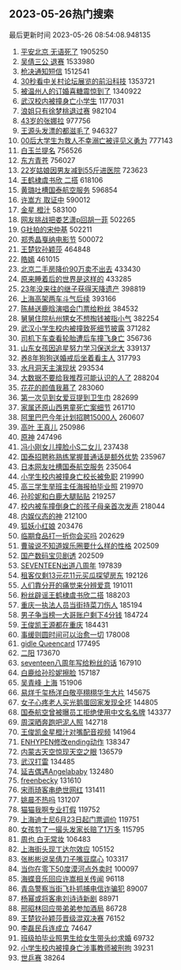 ## 2023-05-26热门搜索 
最后更新时间 2023-05-26 08:54:08.948135 
1. [平安北京 无语死了](https://s.weibo.com/weibo?q=%E5%B9%B3%E5%AE%89%E5%8C%97%E4%BA%AC%20%E6%97%A0%E8%AF%AD%E6%AD%BB%E4%BA%86&t=31&band_rank=4&Refer=top) 1905250
1. [吴倩三公 退赛](https://s.weibo.com/weibo?q=%E5%90%B4%E5%80%A9%E4%B8%89%E5%85%AC%20%E9%80%80%E8%B5%9B&t=31&band_rank=1&Refer=top) 1533980
1. [枪决通知短信](https://s.weibo.com/weibo?q=%E6%9E%AA%E5%86%B3%E9%80%9A%E7%9F%A5%E7%9F%AD%E4%BF%A1&t=31&band_rank=2&Refer=top) 1512541
1. [30秒看中关村论坛展览的前沿科技](https://s.weibo.com/weibo?q=%2330%E7%A7%92%E7%9C%8B%E4%B8%AD%E5%85%B3%E6%9D%91%E8%AE%BA%E5%9D%9B%E5%B1%95%E8%A7%88%E7%9A%84%E5%89%8D%E6%B2%BF%E7%A7%91%E6%8A%80%23&t=31&band_rank=3&Refer=top) 1353721
1. [被温州人的订婚喜糖震惊到了](https://s.weibo.com/weibo?q=%23%E8%A2%AB%E6%B8%A9%E5%B7%9E%E4%BA%BA%E7%9A%84%E8%AE%A2%E5%A9%9A%E5%96%9C%E7%B3%96%E9%9C%87%E6%83%8A%E5%88%B0%E4%BA%86%23&t=31&band_rank=7&Refer=top) 1340922
1. [武汉校内被撞身亡小学生](https://s.weibo.com/weibo?q=%E6%AD%A6%E6%B1%89%E6%A0%A1%E5%86%85%E8%A2%AB%E6%92%9E%E8%BA%AB%E4%BA%A1%E5%B0%8F%E5%AD%A6%E7%94%9F&t=31&band_rank=5&Refer=top) 1177031
1. [浪姐只有徐梦桃退过赛](https://s.weibo.com/weibo?q=%23%E6%B5%AA%E5%A7%90%E5%8F%AA%E6%9C%89%E5%BE%90%E6%A2%A6%E6%A1%83%E9%80%80%E8%BF%87%E8%B5%9B%23&t=31&band_rank=42&Refer=top) 982104
1. [43岁的张娜拉](https://s.weibo.com/weibo?q=%2343%E5%B2%81%E7%9A%84%E5%BC%A0%E5%A8%9C%E6%8B%89%23&t=31&band_rank=6&Refer=top) 977756
1. [王源头发漂的都滋毛了](https://s.weibo.com/weibo?q=%23%E7%8E%8B%E6%BA%90%E5%A4%B4%E5%8F%91%E6%BC%82%E7%9A%84%E9%83%BD%E6%BB%8B%E6%AF%9B%E4%BA%86%23&t=31&band_rank=26&Refer=top) 946327
1. [00后大学生为救人不幸溺亡被评见义勇为](https://s.weibo.com/weibo?q=%2300%E5%90%8E%E5%A4%A7%E5%AD%A6%E7%94%9F%E4%B8%BA%E6%95%91%E4%BA%BA%E4%B8%8D%E5%B9%B8%E6%BA%BA%E4%BA%A1%E8%A2%AB%E8%AF%84%E8%A7%81%E4%B9%89%E5%8B%87%E4%B8%BA%23&t=31&band_rank=9&Refer=top) 777143
1. [白玉兰提名](https://s.weibo.com/weibo?q=%E7%99%BD%E7%8E%89%E5%85%B0%E6%8F%90%E5%90%8D&t=31&band_rank=36&Refer=top) 756526
1. [东方青苍](https://s.weibo.com/weibo?q=%E4%B8%9C%E6%96%B9%E9%9D%92%E8%8B%8D&t=31&band_rank=11&Refer=top) 756027
1. [22岁姑娘因男友减到55斤进医院](https://s.weibo.com/weibo?q=%2322%E5%B2%81%E5%A7%91%E5%A8%98%E5%9B%A0%E7%94%B7%E5%8F%8B%E5%87%8F%E5%88%B055%E6%96%A4%E8%BF%9B%E5%8C%BB%E9%99%A2%23&t=31&band_rank=20&Refer=top) 723623
1. [王鹤棣虞书欣 二搭](https://s.weibo.com/weibo?q=%E7%8E%8B%E9%B9%A4%E6%A3%A3%E8%99%9E%E4%B9%A6%E6%AC%A3%20%E4%BA%8C%E6%90%AD&t=31&band_rank=11&Refer=top) 618106
1. [黄璐吐槽国泰航空服务](https://s.weibo.com/weibo?q=%23%E9%BB%84%E7%92%90%E5%90%90%E6%A7%BD%E5%9B%BD%E6%B3%B0%E8%88%AA%E7%A9%BA%E6%9C%8D%E5%8A%A1%23&t=31&band_rank=14&Refer=top) 596854
1. [许嵩方 取证中](https://s.weibo.com/weibo?q=%E8%AE%B8%E5%B5%A9%E6%96%B9%20%E5%8F%96%E8%AF%81%E4%B8%AD&t=31&band_rank=12&Refer=top) 590012
1. [金星 橙汁](https://s.weibo.com/weibo?q=%E9%87%91%E6%98%9F%20%E6%A9%99%E6%B1%81&t=31&band_rank=8&Refer=top) 583100
1. [网友挑战把娄艺潇p回胡一菲](https://s.weibo.com/weibo?q=%E7%BD%91%E5%8F%8B%E6%8C%91%E6%88%98%E6%8A%8A%E5%A8%84%E8%89%BA%E6%BD%87p%E5%9B%9E%E8%83%A1%E4%B8%80%E8%8F%B2&t=31&band_rank=9&Refer=top) 502265
1. [G社拍的宋仲基](https://s.weibo.com/weibo?q=%23G%E7%A4%BE%E6%8B%8D%E7%9A%84%E5%AE%8B%E4%BB%B2%E5%9F%BA%23&t=31&band_rank=17&Refer=top) 502211
1. [郑秀晶戛纳电影节](https://s.weibo.com/weibo?q=%23%E9%83%91%E7%A7%80%E6%99%B6%E6%88%9B%E7%BA%B3%E7%94%B5%E5%BD%B1%E8%8A%82%23&t=31&band_rank=44&Refer=top) 500072
1. [王楚钦孙颖莎](https://s.weibo.com/weibo?q=%E7%8E%8B%E6%A5%9A%E9%92%A6%E5%AD%99%E9%A2%96%E8%8E%8E&t=31&band_rank=20&Refer=top) 464848
1. [皓嫣](https://s.weibo.com/weibo?q=%E7%9A%93%E5%AB%A3&t=31&band_rank=10&Refer=top) 461015
1. [北京二手房降价90万卖不出去](https://s.weibo.com/weibo?q=%23%E5%8C%97%E4%BA%AC%E4%BA%8C%E6%89%8B%E6%88%BF%E9%99%8D%E4%BB%B790%E4%B8%87%E5%8D%96%E4%B8%8D%E5%87%BA%E5%8E%BB%23&t=31&band_rank=18&Refer=top) 433430
1. [原来睡着后的世界是这样的](https://s.weibo.com/weibo?q=%23%E5%8E%9F%E6%9D%A5%E7%9D%A1%E7%9D%80%E5%90%8E%E7%9A%84%E4%B8%96%E7%95%8C%E6%98%AF%E8%BF%99%E6%A0%B7%E7%9A%84%23&t=31&band_rank=15&Refer=top) 433285
1. [23年没来往的继子获得天降遗产](https://s.weibo.com/weibo?q=%2323%E5%B9%B4%E6%B2%A1%E6%9D%A5%E5%BE%80%E7%9A%84%E7%BB%A7%E5%AD%90%E8%8E%B7%E5%BE%97%E5%A4%A9%E9%99%8D%E9%81%97%E4%BA%A7%23&t=31&band_rank=50&Refer=top) 398819
1. [上海高架两车斗气后续](https://s.weibo.com/weibo?q=%23%E4%B8%8A%E6%B5%B7%E9%AB%98%E6%9E%B6%E4%B8%A4%E8%BD%A6%E6%96%97%E6%B0%94%E5%90%8E%E7%BB%AD%23&t=31&band_rank=40&Refer=top) 393166
1. [陈赫送鹿晗演唱会门票给粉丝](https://s.weibo.com/weibo?q=%23%E9%99%88%E8%B5%AB%E9%80%81%E9%B9%BF%E6%99%97%E6%BC%94%E5%94%B1%E4%BC%9A%E9%97%A8%E7%A5%A8%E7%BB%99%E7%B2%89%E4%B8%9D%23&t=31&band_rank=13&Refer=top) 384532
1. [舅舅住院杭州甥女不想掏钱被指小气](https://s.weibo.com/weibo?q=%23%E8%88%85%E8%88%85%E4%BD%8F%E9%99%A2%E6%9D%AD%E5%B7%9E%E7%94%A5%E5%A5%B3%E4%B8%8D%E6%83%B3%E6%8E%8F%E9%92%B1%E8%A2%AB%E6%8C%87%E5%B0%8F%E6%B0%94%23&t=31&band_rank=31&Refer=top) 382254
1. [武汉小学生校内被撞致死细节披露](https://s.weibo.com/weibo?q=%23%E6%AD%A6%E6%B1%89%E5%B0%8F%E5%AD%A6%E7%94%9F%E6%A0%A1%E5%86%85%E8%A2%AB%E6%92%9E%E8%87%B4%E6%AD%BB%E7%BB%86%E8%8A%82%E6%8A%AB%E9%9C%B2%23&t=31&band_rank=47&Refer=top) 371282
1. [司机下车查看轮胎遭后车撞飞身亡](https://s.weibo.com/weibo?q=%23%E5%8F%B8%E6%9C%BA%E4%B8%8B%E8%BD%A6%E6%9F%A5%E7%9C%8B%E8%BD%AE%E8%83%8E%E9%81%AD%E5%90%8E%E8%BD%A6%E6%92%9E%E9%A3%9E%E8%BA%AB%E4%BA%A1%23&t=31&band_rank=14&Refer=top) 356736
1. [山东女孩因追星努力学习保送北大](https://s.weibo.com/weibo?q=%23%E5%B1%B1%E4%B8%9C%E5%A5%B3%E5%AD%A9%E5%9B%A0%E8%BF%BD%E6%98%9F%E5%8A%AA%E5%8A%9B%E5%AD%A6%E4%B9%A0%E4%BF%9D%E9%80%81%E5%8C%97%E5%A4%A7%23&t=31&band_rank=40&Refer=top) 339137
1. [养8年狗狗送婚戒后坐着看主人](https://s.weibo.com/weibo?q=%23%E5%85%BB8%E5%B9%B4%E7%8B%97%E7%8B%97%E9%80%81%E5%A9%9A%E6%88%92%E5%90%8E%E5%9D%90%E7%9D%80%E7%9C%8B%E4%B8%BB%E4%BA%BA%23&t=31&band_rank=31&Refer=top) 317793
1. [水月洞天主演现状](https://s.weibo.com/weibo?q=%23%E6%B0%B4%E6%9C%88%E6%B4%9E%E5%A4%A9%E4%B8%BB%E6%BC%94%E7%8E%B0%E7%8A%B6%23&t=31&band_rank=16&Refer=top) 293534
1. [大数据不要给我推荐可能认识的人了](https://s.weibo.com/weibo?q=%E5%A4%A7%E6%95%B0%E6%8D%AE%E4%B8%8D%E8%A6%81%E7%BB%99%E6%88%91%E6%8E%A8%E8%8D%90%E5%8F%AF%E8%83%BD%E8%AE%A4%E8%AF%86%E7%9A%84%E4%BA%BA%E4%BA%86&t=31&band_rank=49&Refer=top) 288204
1. [花花的颜值我慕了](https://s.weibo.com/weibo?q=%23%E8%8A%B1%E8%8A%B1%E7%9A%84%E9%A2%9C%E5%80%BC%E6%88%91%E6%85%95%E4%BA%86%23&t=31&band_rank=26&Refer=top) 283060
1. [第一次见到女爱豆提到卫生巾](https://s.weibo.com/weibo?q=%23%E7%AC%AC%E4%B8%80%E6%AC%A1%E8%A7%81%E5%88%B0%E5%A5%B3%E7%88%B1%E8%B1%86%E6%8F%90%E5%88%B0%E5%8D%AB%E7%94%9F%E5%B7%BE%23&t=31&band_rank=18&Refer=top) 282699
1. [家属还原山西男童死亡案细节](https://s.weibo.com/weibo?q=%E5%AE%B6%E5%B1%9E%E8%BF%98%E5%8E%9F%E5%B1%B1%E8%A5%BF%E7%94%B7%E7%AB%A5%E6%AD%BB%E4%BA%A1%E6%A1%88%E7%BB%86%E8%8A%82&t=31&band_rank=32&Refer=top) 261710
1. [阿里巴巴今年计划招聘15000人](https://s.weibo.com/weibo?q=%23%E9%98%BF%E9%87%8C%E5%B7%B4%E5%B7%B4%E4%BB%8A%E5%B9%B4%E8%AE%A1%E5%88%92%E6%8B%9B%E8%81%9815000%E4%BA%BA%23&t=31&band_rank=19&Refer=top) 260607
1. [高叶 王真儿](https://s.weibo.com/weibo?q=%E9%AB%98%E5%8F%B6%20%E7%8E%8B%E7%9C%9F%E5%84%BF&t=31&band_rank=23&Refer=top) 250986
1. [原神](https://s.weibo.com/weibo?q=%E5%8E%9F%E7%A5%9E&t=31&band_rank=38&Refer=top) 247496
1. [冯小刚女儿撞脸小S二女儿](https://s.weibo.com/weibo?q=%23%E5%86%AF%E5%B0%8F%E5%88%9A%E5%A5%B3%E5%84%BF%E6%92%9E%E8%84%B8%E5%B0%8FS%E4%BA%8C%E5%A5%B3%E5%84%BF%23&t=31&band_rank=27&Refer=top) 237438
1. [国泰招聘称熟练掌握普通话是额外优势](https://s.weibo.com/weibo?q=%23%E5%9B%BD%E6%B3%B0%E6%8B%9B%E8%81%98%E7%A7%B0%E7%86%9F%E7%BB%83%E6%8E%8C%E6%8F%A1%E6%99%AE%E9%80%9A%E8%AF%9D%E6%98%AF%E9%A2%9D%E5%A4%96%E4%BC%98%E5%8A%BF%23&t=31&band_rank=29&Refer=top) 235967
1. [日本网友吐槽国泰航空服务](https://s.weibo.com/weibo?q=%23%E6%97%A5%E6%9C%AC%E7%BD%91%E5%8F%8B%E5%90%90%E6%A7%BD%E5%9B%BD%E6%B3%B0%E8%88%AA%E7%A9%BA%E6%9C%8D%E5%8A%A1%23&t=31&band_rank=40&Refer=top) 235064
1. [小学生校内被撞身亡校长被免职](https://s.weibo.com/weibo?q=%23%E5%B0%8F%E5%AD%A6%E7%94%9F%E6%A0%A1%E5%86%85%E8%A2%AB%E6%92%9E%E8%BA%AB%E4%BA%A1%E6%A0%A1%E9%95%BF%E8%A2%AB%E5%85%8D%E8%81%8C%23&t=31&band_rank=45&Refer=top) 219990
1. [高三学生举班主任海报拍毕业照](https://s.weibo.com/weibo?q=%23%E9%AB%98%E4%B8%89%E5%AD%A6%E7%94%9F%E4%B8%BE%E7%8F%AD%E4%B8%BB%E4%BB%BB%E6%B5%B7%E6%8A%A5%E6%8B%8D%E6%AF%95%E4%B8%9A%E7%85%A7%23&t=31&band_rank=31&Refer=top) 219970
1. [孙珍妮和白鹿大腿贴贴](https://s.weibo.com/weibo?q=%23%E5%AD%99%E7%8F%8D%E5%A6%AE%E5%92%8C%E7%99%BD%E9%B9%BF%E5%A4%A7%E8%85%BF%E8%B4%B4%E8%B4%B4%23&t=31&band_rank=32&Refer=top) 219257
1. [校内被车撞倒身亡的孩子母亲首次发声](https://s.weibo.com/weibo?q=%23%E6%A0%A1%E5%86%85%E8%A2%AB%E8%BD%A6%E6%92%9E%E5%80%92%E8%BA%AB%E4%BA%A1%E7%9A%84%E5%AD%A9%E5%AD%90%E6%AF%8D%E4%BA%B2%E9%A6%96%E6%AC%A1%E5%8F%91%E5%A3%B0%23&t=31&band_rank=21&Refer=top) 218044
1. [内娱仪态的神](https://s.weibo.com/weibo?q=%23%E5%86%85%E5%A8%B1%E4%BB%AA%E6%80%81%E7%9A%84%E7%A5%9E%23&t=31&band_rank=22&Refer=top) 212100
1. [狐妖小红娘](https://s.weibo.com/weibo?q=%E7%8B%90%E5%A6%96%E5%B0%8F%E7%BA%A2%E5%A8%98&t=31&band_rank=24&Refer=top) 203476
1. [临期食品打一折你会买吗](https://s.weibo.com/weibo?q=%23%E4%B8%B4%E6%9C%9F%E9%A3%9F%E5%93%81%E6%89%93%E4%B8%80%E6%8A%98%E4%BD%A0%E4%BC%9A%E4%B9%B0%E5%90%97%23&t=31&band_rank=25&Refer=top) 202629
1. [曹骏说不知道娱乐圈要什么样的性格](https://s.weibo.com/weibo?q=%23%E6%9B%B9%E9%AA%8F%E8%AF%B4%E4%B8%8D%E7%9F%A5%E9%81%93%E5%A8%B1%E4%B9%90%E5%9C%88%E8%A6%81%E4%BB%80%E4%B9%88%E6%A0%B7%E7%9A%84%E6%80%A7%E6%A0%BC%23&t=31&band_rank=26&Refer=top) 202509
1. [国产数码宝贝剧透](https://s.weibo.com/weibo?q=%E5%9B%BD%E4%BA%A7%E6%95%B0%E7%A0%81%E5%AE%9D%E8%B4%9D%E5%89%A7%E9%80%8F&t=31&band_rank=28&Refer=top) 202509
1. [SEVENTEEN出道八周年](https://s.weibo.com/weibo?q=%23SEVENTEEN%E5%87%BA%E9%81%93%E5%85%AB%E5%91%A8%E5%B9%B4%23&t=31&band_rank=24&Refer=top) 197839
1. [租客仅剩13元花11元买瓜探望房东](https://s.weibo.com/weibo?q=%23%E7%A7%9F%E5%AE%A2%E4%BB%85%E5%89%A913%E5%85%83%E8%8A%B111%E5%85%83%E4%B9%B0%E7%93%9C%E6%8E%A2%E6%9C%9B%E6%88%BF%E4%B8%9C%23&t=31&band_rank=29&Refer=top) 192126
1. [人们靠分开的痛觉来分辨爱意](https://s.weibo.com/weibo?q=%E4%BA%BA%E4%BB%AC%E9%9D%A0%E5%88%86%E5%BC%80%E7%9A%84%E7%97%9B%E8%A7%89%E6%9D%A5%E5%88%86%E8%BE%A8%E7%88%B1%E6%84%8F&t=31&band_rank=49&Refer=top) 191011
1. [粉丝辟谣王鹤棣虞书欣二搭](https://s.weibo.com/weibo?q=%23%E7%B2%89%E4%B8%9D%E8%BE%9F%E8%B0%A3%E7%8E%8B%E9%B9%A4%E6%A3%A3%E8%99%9E%E4%B9%A6%E6%AC%A3%E4%BA%8C%E6%90%AD%23&t=31&band_rank=36&Refer=top) 188203
1. [重庆一执法人员当街持菜刀伤人](https://s.weibo.com/weibo?q=%23%E9%87%8D%E5%BA%86%E4%B8%80%E6%89%A7%E6%B3%95%E4%BA%BA%E5%91%98%E5%BD%93%E8%A1%97%E6%8C%81%E8%8F%9C%E5%88%80%E4%BC%A4%E4%BA%BA%23&t=31&band_rank=50&Refer=top) 185194
1. [男子争当榜一大哥账户剩下4分钱](https://s.weibo.com/weibo?q=%23%E7%94%B7%E5%AD%90%E4%BA%89%E5%BD%93%E6%A6%9C%E4%B8%80%E5%A4%A7%E5%93%A5%E8%B4%A6%E6%88%B7%E5%89%A9%E4%B8%8B4%E5%88%86%E9%92%B1%23&t=31&band_rank=50&Refer=top) 184724
1. [王俊凯王源都在重庆](https://s.weibo.com/weibo?q=%23%E7%8E%8B%E4%BF%8A%E5%87%AF%E7%8E%8B%E6%BA%90%E9%83%BD%E5%9C%A8%E9%87%8D%E5%BA%86%23&t=31&band_rank=31&Refer=top) 184431
1. [事缓则圆时间可以治愈一切](https://s.weibo.com/weibo?q=%23%E4%BA%8B%E7%BC%93%E5%88%99%E5%9C%86%E6%97%B6%E9%97%B4%E5%8F%AF%E4%BB%A5%E6%B2%BB%E6%84%88%E4%B8%80%E5%88%87%23&t=31&band_rank=25&Refer=top) 178008
1. [gidle Queencard](https://s.weibo.com/weibo?q=gidle%20Queencard&t=31&band_rank=42&Refer=top) 177495
1. [二阳](https://s.weibo.com/weibo?q=%E4%BA%8C%E9%98%B3&t=31&band_rank=30&Refer=top) 173670
1. [seventeen八周年写给粉丝的话](https://s.weibo.com/weibo?q=%23seventeen%E5%85%AB%E5%91%A8%E5%B9%B4%E5%86%99%E7%BB%99%E7%B2%89%E4%B8%9D%E7%9A%84%E8%AF%9D%23&t=31&band_rank=31&Refer=top) 167910
1. [白鹿给孙珍妮擦脸](https://s.weibo.com/weibo?q=%23%E7%99%BD%E9%B9%BF%E7%BB%99%E5%AD%99%E7%8F%8D%E5%A6%AE%E6%93%A6%E8%84%B8%23&t=31&band_rank=33&Refer=top) 157187
1. [吴青峰 上海](https://s.weibo.com/weibo?q=%E5%90%B4%E9%9D%92%E5%B3%B0%20%E4%B8%8A%E6%B5%B7&t=31&band_rank=45&Refer=top) 151906
1. [易烊千玺杨洋白敬亭栩栩华生大片](https://s.weibo.com/weibo?q=%23%E6%98%93%E7%83%8A%E5%8D%83%E7%8E%BA%E6%9D%A8%E6%B4%8B%E7%99%BD%E6%95%AC%E4%BA%AD%E6%A0%A9%E6%A0%A9%E5%8D%8E%E7%94%9F%E5%A4%A7%E7%89%87%23&t=31&band_rank=34&Refer=top) 145675
1. [女子心疼老人买光鹅蛋回家发现全坏](https://s.weibo.com/weibo?q=%23%E5%A5%B3%E5%AD%90%E5%BF%83%E7%96%BC%E8%80%81%E4%BA%BA%E4%B9%B0%E5%85%89%E9%B9%85%E8%9B%8B%E5%9B%9E%E5%AE%B6%E5%8F%91%E7%8E%B0%E5%85%A8%E5%9D%8F%23&t=31&band_rank=49&Refer=top) 144805
1. [国泰航空曾被曝员工拒绝使用中文名名牌](https://s.weibo.com/weibo?q=%23%E5%9B%BD%E6%B3%B0%E8%88%AA%E7%A9%BA%E6%9B%BE%E8%A2%AB%E6%9B%9D%E5%91%98%E5%B7%A5%E6%8B%92%E7%BB%9D%E4%BD%BF%E7%94%A8%E4%B8%AD%E6%96%87%E5%90%8D%E5%90%8D%E7%89%8C%23&t=31&band_rank=35&Refer=top) 143377
1. [周深晒奔跑吧泥人照](https://s.weibo.com/weibo?q=%23%E5%91%A8%E6%B7%B1%E6%99%92%E5%A5%94%E8%B7%91%E5%90%A7%E6%B3%A5%E4%BA%BA%E7%85%A7%23&t=31&band_rank=24&Refer=top) 142718
1. [王俊凯金星橙汁对嘴配音视频](https://s.weibo.com/weibo?q=%23%E7%8E%8B%E4%BF%8A%E5%87%AF%E9%87%91%E6%98%9F%E6%A9%99%E6%B1%81%E5%AF%B9%E5%98%B4%E9%85%8D%E9%9F%B3%E8%A7%86%E9%A2%91%23&t=31&band_rank=36&Refer=top) 141964
1. [ENHYPEN修改ending动作](https://s.weibo.com/weibo?q=%23ENHYPEN%E4%BF%AE%E6%94%B9ending%E5%8A%A8%E4%BD%9C%23&t=31&band_rank=37&Refer=top) 138347
1. [内蒙古天空惊现天空之眼](https://s.weibo.com/weibo?q=%23%E5%86%85%E8%92%99%E5%8F%A4%E5%A4%A9%E7%A9%BA%E6%83%8A%E7%8E%B0%E5%A4%A9%E7%A9%BA%E4%B9%8B%E7%9C%BC%23&t=31&band_rank=36&Refer=top) 136579
1. [武汉打雷](https://s.weibo.com/weibo?q=%E6%AD%A6%E6%B1%89%E6%89%93%E9%9B%B7&t=31&band_rank=39&Refer=top) 134485
1. [延吉偶遇Angelababy](https://s.weibo.com/weibo?q=%23%E5%BB%B6%E5%90%89%E5%81%B6%E9%81%87Angelababy%23&t=31&band_rank=40&Refer=top) 132480
1. [freenbecky](https://s.weibo.com/weibo?q=freenbecky&t=31&band_rank=41&Refer=top) 131610
1. [宋雨琦客串绝世网红](https://s.weibo.com/weibo?q=%23%E5%AE%8B%E9%9B%A8%E7%90%A6%E5%AE%A2%E4%B8%B2%E7%BB%9D%E4%B8%96%E7%BD%91%E7%BA%A2%23&t=31&band_rank=42&Refer=top) 131411
1. [姚晨不热吗](https://s.weibo.com/weibo?q=%23%E5%A7%9A%E6%99%A8%E4%B8%8D%E7%83%AD%E5%90%97%23&t=31&band_rank=43&Refer=top) 131207
1. [猫猫我啊专业打假](https://s.weibo.com/weibo?q=%E7%8C%AB%E7%8C%AB%E6%88%91%E5%95%8A%E4%B8%93%E4%B8%9A%E6%89%93%E5%81%87&t=31&band_rank=45&Refer=top) 119752
1. [上海迪士尼6月23日起门票调价](https://s.weibo.com/weibo?q=%23%E4%B8%8A%E6%B5%B7%E8%BF%AA%E5%A3%AB%E5%B0%BC6%E6%9C%8823%E6%97%A5%E8%B5%B7%E9%97%A8%E7%A5%A8%E8%B0%83%E4%BB%B7%23&t=31&band_rank=44&Refer=top) 119751
1. [女孩剪了一撮头发家长赔了1万多](https://s.weibo.com/weibo?q=%23%E5%A5%B3%E5%AD%A9%E5%89%AA%E4%BA%86%E4%B8%80%E6%92%AE%E5%A4%B4%E5%8F%91%E5%AE%B6%E9%95%BF%E8%B5%94%E4%BA%861%E4%B8%87%E5%A4%9A%23&t=31&band_rank=46&Refer=top) 115795
1. [周也 白无常妆](https://s.weibo.com/weibo?q=%E5%91%A8%E4%B9%9F%20%E7%99%BD%E6%97%A0%E5%B8%B8%E5%A6%86&t=31&band_rank=47&Refer=top) 106483
1. [上海街头现丁达尔效应](https://s.weibo.com/weibo?q=%23%E4%B8%8A%E6%B5%B7%E8%A1%97%E5%A4%B4%E7%8E%B0%E4%B8%81%E8%BE%BE%E5%B0%94%E6%95%88%E5%BA%94%23&t=31&band_rank=48&Refer=top) 105152
1. [张彬彬说吴倩刀子嘴豆腐心](https://s.weibo.com/weibo?q=%23%E5%BC%A0%E5%BD%AC%E5%BD%AC%E8%AF%B4%E5%90%B4%E5%80%A9%E5%88%80%E5%AD%90%E5%98%B4%E8%B1%86%E8%85%90%E5%BF%83%23&t=31&band_rank=45&Refer=top) 103317
1. [当你在零下50度漠河点外卖时](https://s.weibo.com/weibo?q=%23%E5%BD%93%E4%BD%A0%E5%9C%A8%E9%9B%B6%E4%B8%8B50%E5%BA%A6%E6%BC%A0%E6%B2%B3%E7%82%B9%E5%A4%96%E5%8D%96%E6%97%B6%23&t=31&band_rank=50&Refer=top) 100097
1. [海蝶音乐回应许嵩相关传闻](https://s.weibo.com/weibo?q=%23%E6%B5%B7%E8%9D%B6%E9%9F%B3%E4%B9%90%E5%9B%9E%E5%BA%94%E8%AE%B8%E5%B5%A9%E7%9B%B8%E5%85%B3%E4%BC%A0%E9%97%BB%23&t=31&band_rank=49&Refer=top) 96118
1. [青岛警察当街飞扑抓捕电信诈骗犯](https://s.weibo.com/weibo?q=%23%E9%9D%92%E5%B2%9B%E8%AD%A6%E5%AF%9F%E5%BD%93%E8%A1%97%E9%A3%9E%E6%89%91%E6%8A%93%E6%8D%95%E7%94%B5%E4%BF%A1%E8%AF%88%E9%AA%97%E7%8A%AF%23&t=31&band_rank=50&Refer=top) 89007
1. [杨幂或将客串刘诗诗新剧](https://s.weibo.com/weibo?q=%23%E6%9D%A8%E5%B9%82%E6%88%96%E5%B0%86%E5%AE%A2%E4%B8%B2%E5%88%98%E8%AF%97%E8%AF%97%E6%96%B0%E5%89%A7%23&t=31&band_rank=50&Refer=top) 88971
1. [邢昭林回应带弟弟参加酒局](https://s.weibo.com/weibo?q=%23%E9%82%A2%E6%98%AD%E6%9E%97%E5%9B%9E%E5%BA%94%E5%B8%A6%E5%BC%9F%E5%BC%9F%E5%8F%82%E5%8A%A0%E9%85%92%E5%B1%80%23&t=31&band_rank=46&Refer=top) 86728
1. [王楚钦孙颖莎晋级混双决赛](https://s.weibo.com/weibo?q=%23%E7%8E%8B%E6%A5%9A%E9%92%A6%E5%AD%99%E9%A2%96%E8%8E%8E%E6%99%8B%E7%BA%A7%E6%B7%B7%E5%8F%8C%E5%86%B3%E8%B5%9B%23&t=31&band_rank=45&Refer=top) 76152
1. [李磊民兵连成立](https://s.weibo.com/weibo?q=%23%E6%9D%8E%E7%A3%8A%E6%B0%91%E5%85%B5%E8%BF%9E%E6%88%90%E7%AB%8B%23&t=31&band_rank=49&Refer=top) 74647
1. [班级拍毕业照男生给女生带头纱求婚](https://s.weibo.com/weibo?q=%23%E7%8F%AD%E7%BA%A7%E6%8B%8D%E6%AF%95%E4%B8%9A%E7%85%A7%E7%94%B7%E7%94%9F%E7%BB%99%E5%A5%B3%E7%94%9F%E5%B8%A6%E5%A4%B4%E7%BA%B1%E6%B1%82%E5%A9%9A%23&t=31&band_rank=35&Refer=top) 69732
1. [小学生校内被撞身亡涉事教师被刑拘](https://s.weibo.com/weibo?q=%23%E5%B0%8F%E5%AD%A6%E7%94%9F%E6%A0%A1%E5%86%85%E8%A2%AB%E6%92%9E%E8%BA%AB%E4%BA%A1%E6%B6%89%E4%BA%8B%E6%95%99%E5%B8%88%E8%A2%AB%E5%88%91%E6%8B%98%23&t=31&band_rank=48&Refer=top) 39231
1. [世乒赛](https://s.weibo.com/weibo?q=%E4%B8%96%E4%B9%92%E8%B5%9B&t=31&band_rank=50&Refer=top) 38264

